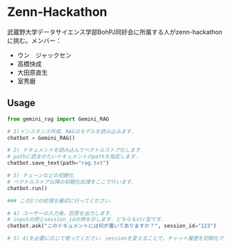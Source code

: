 # Zenn-Hackathon

武蔵野大学データサイエンス学部BohPJ同好会に所属する人がzenn-hackathonに挑む。メンバー：

- ウン　ジャックセン
- 高橋快成
- 大田原直生
- 室秀磨

## Usage

```python
from gemini_rag import Gemini_RAG

# 1)インスタンス作成，RAGのモデルを読み込みます．
chatbot = Gemini_RAG()

# 2) ドキュメントを読み込んでベクトルストア化します．
# pathに読ませたいドキュメントのpathを指定します．
chatbot.save_text(path="rag.txt")

# 3) チェーンなどの初期化
# ベクトルストア以降の初期化処理をここで行います．
chatbot.run()

### この3つの処理を最初に行ってください．

# 4) ユーザーの入力後，回答を出力します．
# inputの例とsession_idの例を示します．どちらもstr型です．
chatbot.ask("このドキュメントには何が書いてありますか？", session_id="123")

# 5) 4)を必要に応じて使ってください．sessionを変えることで，チャット履歴を初期化できます，
```
